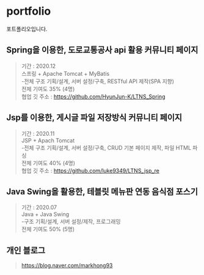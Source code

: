 # portfolio
포트폴리오입니다.

Spring을 이용한, 도로교통공사 api 활용 커뮤니티 페이지
-------
>기간 : 2020.12   
>스프링 + Apache Tomcat + MyBatis   
>-전체 구조 기획/설계, 서버 설정/구축, RESTful API 제작(SPA 지향)   
>전체 기여도 35% (4명)   
>협업 깃 주소 : https://github.com/HyunJun-K/LTNS_Spring   


Jsp를 이용한, 게시글 파일 저장방식 커뮤니티 페이지
-------
>기간 : 2020.11   
>JSP + Apach Tomcat   
>-전체 구조 기획/설계, 서버 설정/구축, CRUD 기본 페이지 제작, 파일 HTML 파싱   
>전체 기여도 40% (4명)   
>협업 깃 주소 : https://github.com/luke9349/LTNS_jsp_re   



Java Swing을 활용한, 테블릿 메뉴판 연동 음식점 포스기 
--------
>기간 : 2020.07   
>Java + Java Swing   
>-구조 기획/설계, 서버 설정/제작, 프로그래밍   
>전체 기여도 50% (5명)   


개인 블로그
--------
>https://blog.naver.com/markhong93
